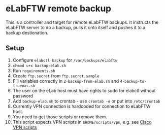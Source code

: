 # eLabFTW remote backup

This is a controller and target for remote eLabFTW backups. It instructs the eLabFTW server to do a backup, pulls it onto itself and pushes it to a backup destionation.

## Setup

1. Configure `elabctl backup` for `/var/backups/elabftw`
2. `chmod u+x backup-elab.sh`
3. Run `requirements.sh`
4. Create `ftp.secret` from `ftp.secret.sample`
5. Fill variables correctly in `2-backup-from-elab.sh` and `4-backup-to-truenas.sh`
6. The user on the eLab host must have rights to sudo for elabctl without password
7. Add `backup-elab.sh` to crontab - use `crontab -e` or put into `/etc/crontab`
8. Currently VPN connection is hardcoded for connection to eLabFTW host.
  1. You need to get those scripts or remove them.
  2. This script expects VPN scripts in `$HOME/scripts/vpn`, e.g. see [Cisco VPN scripts](https://github.com/s4b7r/cisco-vpn-scripts)
